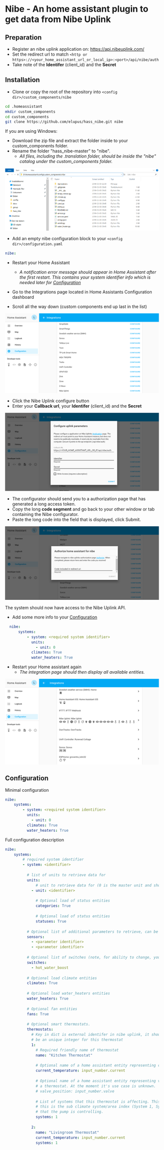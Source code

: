 Nibe - An home assistant plugin to get data from Nibe Uplink
============================================================

Preparation
------------

  * Register an nibe uplink application on: https://api.nibeuplink.com/
  * Set the redirect url to match `<http or https>://<your_home_assistant_url_or_local_ip>:<port>/api/nibe/auth`
  * Take note of the **Identifer** (client_id) and the **Secret**

Installation
------------

  * Clone or copy the root of the repository into `<config dir>/custom_components/nibe`

```bash
cd .homeassistant
mkdir custom_components
cd custom_components
git clone https://github.com/elupus/hass_nibe.git nibe
```

  If you are using Windows:
  * Download the zip file and extract the folder inside to your custom_components folder.
  * Rename the folder "hass_nibe-master" to "nibe".
    * *All files, including the .translation folder, should be inside the "nibe" catalog under the custom_components folder.*
  <img src="/docs/nibe_files_windows.png" alt="Windows folder" />


  * Add an empty nibe configuration block to your `<config dir>/configuration.yaml`
```yaml
nibe:
```
  * Restart your Home Assistant
    * *A notification error message should appear in Home Assistant after the first restart. This contains your system identifier info which is needed later for [Configuration](README.md#configuration)*

  * Go to the Integrations page located in Home Assistants Configuration dashboard
  * Scroll all the way down (custom components end up last in the list)
  <img src="/docs/integrations.png" alt="Integrations page" />

  * Click the Nibe Uplink configure button
  * Enter your **Callback url**, your **Identifer** (client_id) and the **Secret**
  <img src="/docs/nibe_config.png" alt="Configure uplink parameters" />

  * The configurator should send you to a authorization page that has generated a long access token.
  * Copy the long **code segment** and go back to your other window or tab containing the Nibe configurator.
  * Paste the long code into the field that is displayed, click Submit.
  <img src="/docs/nibe_authorize.png" alt="Authorize home assistant for nibe" />

  The system should now have access to the Nibe Uplink API.

  * Add some more info to your [Configuration](README.md#configuration)
```yaml
  nibe:
      systems:
          - system: <required system identifier>
            units:
              - unit: 0
            climates: True
            water_heaters: True
```
  * Restart your Home assistant again
    * *The integration page should then display all available entities.* 
  <img src="/docs/nibe_integration.png" alt="Integration page example" />

Configuration
-------------

Minimal configuration
```yaml
nibe:
    systems:
        - system: <required system identifier>
          units:
            - unit: 0
          climates: True
          water_heaters: True
```

Full configuration description
```yaml
nibe:
    systems:
        # required system identifier
        - system: <identifier>

          # list of units to retrieve data for
          units:
              # unit to retrieve data for (0 is the master unit and should always exist)
            - unit: <identifier>

              # Optional load of status entities
              categories: True

              # Optional load of status entities
              statuses: True

          # Optional list of additional parameters to retrieve, can be done here or on the sensor platform.
          sensors:
            - <parameter identifier>
            - <parameter identifier>

          # Optional list of switches (note, for ability to change, you need to use writeaccess and have payed license).
          switches:
            - hot_water_boost

          # Optional load climate entities
          climates: True

          # Optional load water_heaters entities
          water_heaters: True

          # Optional fan entities
          fans: True

          # Optional smart thermostats.
          thermostats:
            # Key in dict is external identifer in nibe uplink, it should
            # be an unique integer for this thermostat
            1:
              # Required friendly name of thermostat
              name: "Kitchen Thermostat"

              # Optional name of a home assistant entity representing current temperature
              current_temperature: input_number.current

              # Optional name of a home assistant entity representing valve position of
              # a thermostat. At the moment it's use case is unknown.
              # valve_position: input_number.valve

              # List of systems that this thermostat is affecting. This is
              # this is the sub climate system/area index (System 1, System 2, ..)
              # that the pump is controlling.
              systems: 1

            2:
              name: "Livingroom Thermostat"
              current_temperature: input_number.current
              systems: 1
```
